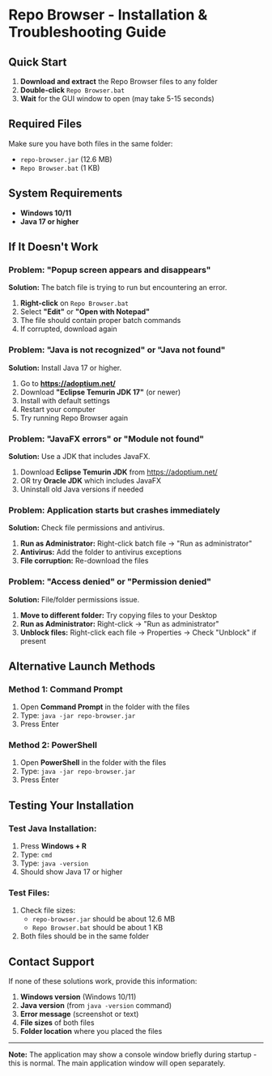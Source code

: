 # Repo Browser - Installation & Troubleshooting Guide

## Quick Start

1. **Download and extract** the Repo Browser files to any folder
2. **Double-click** `Repo Browser.bat`
3. **Wait** for the GUI window to open (may take 5-15 seconds)

## Required Files

Make sure you have both files in the same folder:
- `repo-browser.jar` (12.6 MB)
- `Repo Browser.bat` (1 KB)

## System Requirements

- **Windows 10/11**
- **Java 17 or higher**

## If It Doesn't Work

### Problem: "Popup screen appears and disappears"

**Solution:** The batch file is trying to run but encountering an error.

1. **Right-click** on `Repo Browser.bat`
2. Select **"Edit"** or **"Open with Notepad"**
3. The file should contain proper batch commands
4. If corrupted, download again

### Problem: "Java is not recognized" or "Java not found"

**Solution:** Install Java 17 or higher.

1. Go to **https://adoptium.net/**
2. Download **"Eclipse Temurin JDK 17"** (or newer)
3. Install with default settings
4. Restart your computer
5. Try running Repo Browser again

### Problem: "JavaFX errors" or "Module not found"

**Solution:** Use a JDK that includes JavaFX.

1. Download **Eclipse Temurin JDK** from https://adoptium.net/
2. OR try **Oracle JDK** which includes JavaFX
3. Uninstall old Java versions if needed

### Problem: Application starts but crashes immediately

**Solution:** Check file permissions and antivirus.

1. **Run as Administrator:** Right-click batch file → "Run as administrator"
2. **Antivirus:** Add the folder to antivirus exceptions
3. **File corruption:** Re-download the files

### Problem: "Access denied" or "Permission denied"

**Solution:** File/folder permissions issue.

1. **Move to different folder:** Try copying files to your Desktop
2. **Run as Administrator:** Right-click → "Run as administrator"
3. **Unblock files:** Right-click each file → Properties → Check "Unblock" if present

## Alternative Launch Methods

### Method 1: Command Prompt
1. Open **Command Prompt** in the folder with the files
2. Type: `java -jar repo-browser.jar`
3. Press Enter

### Method 2: PowerShell
1. Open **PowerShell** in the folder with the files  
2. Type: `java -jar repo-browser.jar`
3. Press Enter

## Testing Your Installation

### Test Java Installation:
1. Press **Windows + R**
2. Type: `cmd`
3. Type: `java -version`
4. Should show Java 17 or higher

### Test Files:
1. Check file sizes:
   - `repo-browser.jar` should be about 12.6 MB
   - `Repo Browser.bat` should be about 1 KB
2. Both files should be in the same folder

## Contact Support

If none of these solutions work, provide this information:

1. **Windows version** (Windows 10/11)
2. **Java version** (from `java -version` command)
3. **Error message** (screenshot or text)
4. **File sizes** of both files
5. **Folder location** where you placed the files

---

**Note:** The application may show a console window briefly during startup - this is normal. The main application window will open separately.